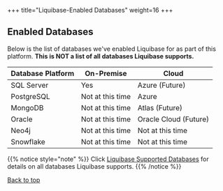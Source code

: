 +++
title="Liquibase-Enabled Databases"
weight=16
+++

## Enabled Databases
Below is the list of databases we've enabled Liquibase for as part of this platform. **This is NOT a list of all databases Liquibase supports.**

| **Database Platform** | **On-Premise** | **Cloud** |
|  ---   |  ---   |  ---   |
| SQL Server | Yes | Azure (Future) |
| PostgreSQL | Not at this time | Azure |
| MongoDB | Not at this time | Atlas (Future) |
| Oracle | Not at this time | Oracle Cloud (Future) |
| Neo4j | Not at this time | Not at this time |
| Snowflake | Not at this time | Not at this time |

{{% notice style="note" %}}
Click [Liquibase Supported Databases](https://www.liquibase.com/supported-databases?category=advanced,contributed,foundational) for details on all databases Liquibase supports.
{{% /notice %}}

[Back to top](#enabled-databases)